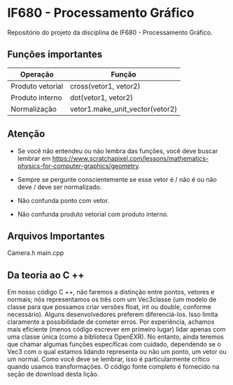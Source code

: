 # IF680 - Processamento Gráfico
Repositório do projeto da disciplina de IF680 - Processamento Gráfico.


## Funções importantes
Operação | Função |
-|-|
Produto vetorial | cross(vetor1, vetor2) |
Produto interno  | dot(vetor1, vetor2) |
Normalização | vetor1.make_unit_vector(vetor2) |

## Atenção
 *  Se você não entendeu ou não lembra das funções, você deve buscar lembrar em https://www.scratchapixel.com/lessons/mathematics-physics-for-computer-graphics/geometry.

* Sempre se pergunte conscientemente se esse vetor é / não é ou não deve / deve ser normalizado.

* Não confunda ponto com vetor.

* Não confunda produto vetorial com produto interno.

## Arquivos Importantes 
Camera.h
main.cpp

## Da teoria ao C ++
Em nosso código C ++, não faremos a distinção entre pontos, vetores e normais; nós representamos os três com um Vec3classe (um modelo de classe para que possamos criar versões float, int ou double, conforme necessário). Alguns desenvolvedores preferem diferenciá-los. Isso limita claramente a possibilidade de cometer erros. Por experiência, achamos mais eficiente (menos código escrever em primeiro lugar) lidar apenas com uma classe única (como a biblioteca OpenEXR). No entanto, ainda teremos que chamar algumas funções específicas com cuidado, dependendo se o Vec3 com o qual estamos lidando representa ou não um ponto, um vetor ou um normal. Como você deve se lembrar, isso é particularmente crítico quando usamos transformações. O código fonte completo é fornecido na seção de download desta lição.
